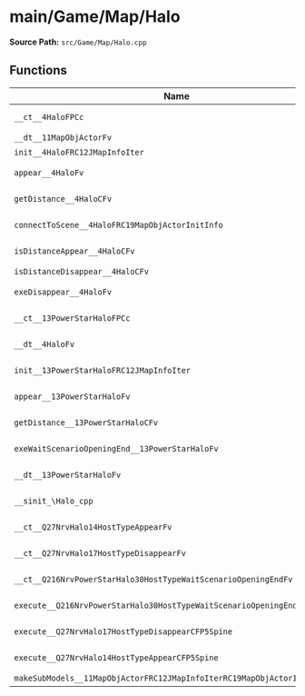# main/Game/Map/Halo

**Source Path:** `src/Game/Map/Halo.cpp`

## Functions

| Name | Address | Match % |
|------|---------|---------|
| `__ct__4HaloFPCc` | `0x80182094` | :white_check_mark: (100.0%) |
| `__dt__11MapObjActorFv` | `0x801820D8` | :x: (0.0%) |
| `init__4HaloFRC12JMapInfoIter` | `0x80182134` | :x: (0.0%) |
| `appear__4HaloFv` | `0x80182228` | :white_check_mark: (100.0%) |
| `getDistance__4HaloCFv` | `0x801823C0` | :white_check_mark: (100.0%) |
| `connectToScene__4HaloFRC19MapObjActorInitInfo` | `0x801823C4` | :white_check_mark: (100.0%) |
| `isDistanceAppear__4HaloCFv` | `0x801823C8` | :white_check_mark: (100.0%) |
| `isDistanceDisappear__4HaloCFv` | `0x80182450` | :x: (0.0%) |
| `exeDisappear__4HaloFv` | `0x801824D8` | :white_check_mark: (100.0%) |
| `__ct__13PowerStarHaloFPCc` | `0x80182614` | :white_check_mark: (100.0%) |
| `__dt__4HaloFv` | `0x80182658` | :white_check_mark: (100.0%) |
| `init__13PowerStarHaloFRC12JMapInfoIter` | `0x801826B0` | :white_check_mark: (100.0%) |
| `appear__13PowerStarHaloFv` | `0x8018270C` | :white_check_mark: (100.0%) |
| `getDistance__13PowerStarHaloCFv` | `0x80182764` | :white_check_mark: (100.0%) |
| `exeWaitScenarioOpeningEnd__13PowerStarHaloFv` | `0x801827A0` | :white_check_mark: (100.0%) |
| `__dt__13PowerStarHaloFv` | `0x801827F8` | :white_check_mark: (100.0%) |
| `__sinit_\Halo_cpp` | `0x80182854` | :white_check_mark: (100.0%) |
| `__ct__Q27NrvHalo14HostTypeAppearFv` | `0x80182888` | :white_check_mark: (100.0%) |
| `__ct__Q27NrvHalo17HostTypeDisappearFv` | `0x80182898` | :white_check_mark: (100.0%) |
| `__ct__Q216NrvPowerStarHalo30HostTypeWaitScenarioOpeningEndFv` | `0x801828A8` | :white_check_mark: (100.0%) |
| `execute__Q216NrvPowerStarHalo30HostTypeWaitScenarioOpeningEndCFP5Spine` | `0x801828B8` | :white_check_mark: (100.0%) |
| `execute__Q27NrvHalo17HostTypeDisappearCFP5Spine` | `0x801828C0` | :white_check_mark: (100.0%) |
| `execute__Q27NrvHalo14HostTypeAppearCFP5Spine` | `0x801828C8` | :white_check_mark: (100.0%) |
| `makeSubModels__11MapObjActorFRC12JMapInfoIterRC19MapObjActorInitInfo` | `0x8018291C` | :x: (0.0%) |